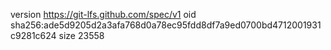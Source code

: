 version https://git-lfs.github.com/spec/v1
oid sha256:ade5d9205d2a3afa768d0a78ec95fdd8df7a9ed0700bd4712001931c9281c624
size 23558
